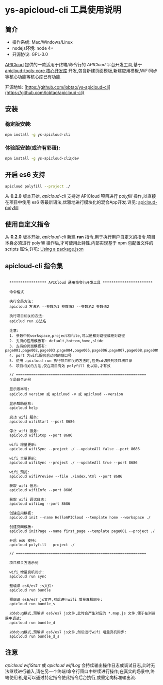 # ys-apicloud-cli 工具使用说明

## 简介

* 操作系统: Mac/Windows/Linux
* nodejs环境: node 4+
* 开源协议: GPL-3.0

[APICloud](http://www.apicloud.com/) 提供的一款适用于终端/命令行的 *APICloud* 平台开发工具,基于 [apicloud-tools-core 核心开发库](https://www.npmjs.com/package/apicloud-tools-core) 开发,包含新建页面模板,新建应用模板,WiFi同步等核心功能等核心库已有功能.

开源地址: [https://github.com/lobtao/ys-apicloud-cli](https://github.com/lobtao/apicloud-cli)

## 安装

### 稳定版安装:

```sh
npm install -g ys-apicloud-cli
```

### 体验版安装(或许有彩蛋):

```sh
npm install -g ys-apicloud-cli@dev
```

## 开启 es6 支持

```sh
apicloud polyfill --project ./
```

从 **0.2.0** 版本开始, *apicloud-cli* 支持对 APICloud 项目进行 *polyfill* 操作,以直接在项目中使用 es6 等最新语法,优雅地进行模块化的混合App开发.详见: [apicloud-polyfill](https://www.npmjs.com/package/apicloud-polyfill)

## 使用自定义指令

从 **0.2.0** 版本开始, *apicloud-cli* 新建 **run** 指令,用于执行用户自定义的指令.项目本身必须进行 polyfill 操作后,才可使用此特性.内部实现基于 npm 包配置文件的 scripts 属性,详见: [Using a package.json](https://docs.npmjs.com/getting-started/using-a-package.json)

## apicloud-cli 指令集

```

  ***************** APICloud 通用命令行开发工具 ***********************

  命令格式

  执行全局方法:
  apicloud 方法名 --参数名1 参数值2 --参数名2 参数值2

  执行项目相关的方法:
  apiclud run 方法名

  注意:
  1. 参数中的workspace,project和file,可以是相对路径或绝对路径
  2. 支持的应用模板有: default,bottom,home,slide
  3. 支持的页面模板有: page001,page002,page003,page004,page005,page006,page007,page008,page009,page010,page011,page012,page013,page014,page015,page016,page017,page018,page019,page020,page021,page022,page023,page024,page025,page026
  4. port 为wifi服务启动时的端口号
  5. 使用 apicloud run 执行项目相关的方法时,应先cd切换到项目根目录
  6. 项目相关的方法,仅在项目有效 polyfill 化以后,才有效

  // ============================================================
  全局命令示例

  显示版本号:
  apicloud version 或 apicloud -v 或 apicloud --version

  显示帮助信息:
  apicloud help

  启动 wifi 服务:
  apicloud wifiStart --port 8686

  停止 wifi 服务:
  apicloud wifiStop --port 8686

  wifi 增量更新:
  apicloud wifiSync --project ./ --updateAll false --port 8686

  wifi 全量更新:
  apicloud wifiSync --project ./ --updateAll true --port 8686

  wifi 预览:
  apicloud wifiPreview --file ./index.html --port 8686

  获取 wifi 信息:
  apicloud wifiInfo --port 8686

  获取 wifi 调试日志:
  apicloud wifiLog --port 8686

  创建应用模板:
  apicloud init --name HelloAPICloud --template home --workspace ./

  创建页面模板:
  apicloud initPage --name first_page --template page001 --project ./

  开启 es6 支持:
  apicloud polyfill --project ./

  // ============================================================

  项目相关方法示例

  wifi 增量真机同步:
  apicloud run sync

  预编译 es6/es7 js文件:
  apicloud run bundle

  预编译 es6/es7 js文件,然后进行wifi 增量真机同步:
  apicloud run bundle_s

  以debug模式,预编译 es6/es7 js文件,此时会产生对应的 *.map.js 文件,便于在浏览器中调试:
  apicloud run bundle_d

  以debug模式,预编译 es6/es7 js文件,然后进行wifi 增量真机同步:
  apicloud run bundle_d_s
```

## 注意

*apicloud wifiStart* 或 *apicloud wifiLog* 会持续输出操作日志或调试日志,此时无法继续进行输入,请在另一个终端/命令行窗口中继续进行操作;在真实的场景中,终端使用者,是可以通过特定指令使此指令后台执行,或重定向标准输出流.
